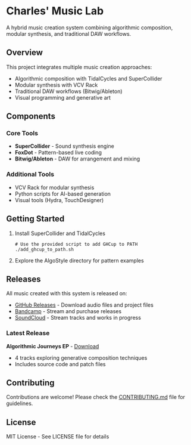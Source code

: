 # Charles' Music Lab

A hybrid music creation system combining algorithmic composition, modular synthesis, and traditional DAW workflows.

## Overview

This project integrates multiple music creation approaches:
- Algorithmic composition with TidalCycles and SuperCollider
- Modular synthesis with VCV Rack
- Traditional DAW workflows (Bitwig/Ableton)
- Visual programming and generative art

## Components

### Core Tools
- **SuperCollider** - Sound synthesis engine
- **FoxDot** - Pattern-based live coding
- **Bitwig/Ableton** - DAW for arrangement and mixing

### Additional Tools
- VCV Rack for modular synthesis
- Python scripts for AI-based generation
- Visual tools (Hydra, TouchDesigner)

## Getting Started

1. Install SuperCollider and TidalCycles
   ```
   # Use the provided script to add GHCup to PATH
   ./add_ghcup_to_path.sh
   ```

2. Explore the AlgoStyle directory for pattern examples

## Releases

All music created with this system is released on:

- [GitHub Releases](https://github.com/lemniscate/music-lab/releases) - Download audio files and project files
- [Bandcamp](https://lemniscate.bandcamp.com) - Stream and purchase releases
- [SoundCloud](https://soundcloud.com/lemniscate-music) - Stream tracks and works in progress

### Latest Release

**Algorithmic Journeys EP** - [Download](https://github.com/lemniscate/music-lab/releases/tag/v1.0.0)
- 4 tracks exploring generative composition techniques
- Includes source code and patch files

## Contributing

Contributions are welcome! Please check the [CONTRIBUTING.md](CONTRIBUTING.md) file for guidelines.

## License

MIT License - See LICENSE file for details
